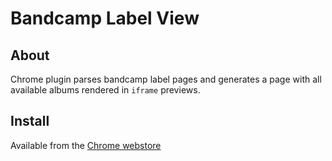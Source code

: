 # Bandcamp Label View
## About
Chrome plugin parses bandcamp label pages and generates a page with all available albums rendered in `iframe` previews.

## Install
Available from the [Chrome webstore](https://chrome.google.com/webstore/detail/bandcamp-label-view/padcfdpdlnpdojcihidkgjnmleeingep)